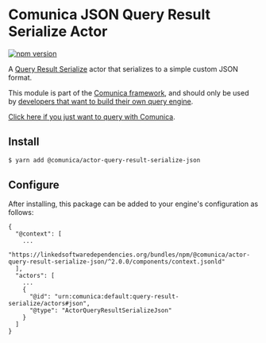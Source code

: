 # Comunica JSON Query Result Serialize Actor

[![npm version](https://badge.fury.io/js/%40comunica%2Factor-query-result-serialize-json.svg)](https://www.npmjs.com/package/@comunica/actor-query-result-serialize-json)

A [Query Result Serialize](https://github.com/comunica/comunica/tree/master/packages/bus-query-result-serialize) actor that serializes to a simple custom JSON format.

This module is part of the [Comunica framework](https://github.com/comunica/comunica),
and should only be used by [developers that want to build their own query engine](https://comunica.dev/docs/modify/).

[Click here if you just want to query with Comunica](https://comunica.dev/docs/query/).

## Install

```bash
$ yarn add @comunica/actor-query-result-serialize-json
```

## Configure

After installing, this package can be added to your engine's configuration as follows:
```text
{
  "@context": [
    ...
    "https://linkedsoftwaredependencies.org/bundles/npm/@comunica/actor-query-result-serialize-json/^2.0.0/components/context.jsonld"  
  ],
  "actors": [
    ...
    {
      "@id": "urn:comunica:default:query-result-serialize/actors#json",
      "@type": "ActorQueryResultSerializeJson"
    }
  ]
}
```
